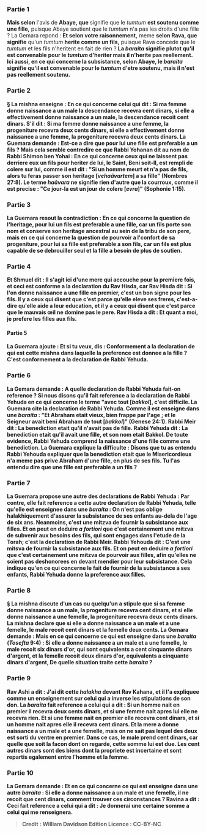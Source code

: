 
### Partie 1
<b>Mais selon</b> l'avis de <b>Abaye, que</b> signifie que le <i>tumtum</i> <b>est soutenu comme une fille,</b> puisque Abaye soutient que le <i>tumtum</i> n'a pas les droits d'une fille ? La Gemara repond : <b>Et selon votre raisonnement,</b> meme <b>selon Rava, que signifie</b> qu'un <i>tumtum</i> <b>herite comme un fils,</b> puisque Rava concede que le <i>tumtum</i> et les fils n'heritent en fait de rien ? <b>La <i>baraita</i> signifie plutot qu'il est <b>convenable</b> pour le <i>tumtum</i> <b>d'heriter mais il n'herite pas</b> reellement. <b>Ici aussi,</b> en ce qui concerne la subsistance, selon Abaye, le <i>baraita</i> signifie qu'il est <b>convenable</b> pour le <i>tumtum</i> <b>d'etre soutenu, mais il n'est pas</b> reellement soutenu.

### Partie 2
§ La mishna enseigne : En ce qui concerne <b>celui qui dit : Si ma femme donne naissance a un male</b> la descendance recevra cent dinars, si elle a effectivement donne naissance a un male, la descendance recoit cent dinars. S'il dit : Si ma femme donne naissance a une femme, la progeniture recevra deux cents dinars, si elle a effectivement donne naissance a une femme, la progeniture recevra deux cents dinars. La Guemara demande : <b>Est-ce a dire que pour lui une fille est preferable a un fils ? Mais</b> cela semble contredire ce que <b>Rabbi Yohanan dit au nom de Rabbi Shimon ben Yohai :</b> En ce qui concerne <b>ceux qui ne laissent pas</b> derriere eux <b>un fils pour heriter</b> de <b>lui, le Saint, Beni soit-Il, est rempli de colere sur lui, comme il est dit : </b> "Si un homme meurt et n'a pas de fils, <b>alors tu feras passer son heritage [<i>vehaâvartem</i>] a sa fille"</b> (Nombres 27:8). Le terme <b><i>haâvara</i></b> ne signifie <b>rien d'autre</b> que la <b>courroux, comme il est precise : "Ce jour-la est un jour de colere [<i>evra</i>]"</b> (Sophonie 1:15).

### Partie 3
La Guemara resout la contradiction : <b>En ce qui concerne la question de l'heritage, pour lui un fils est preferable</b> a une fille, car un fils porte son nom et conserve son heritage ancestral au sein de la tribu de son pere, mais <b>en ce qui concerne la question de</b> pourvoir a l'<b>confort de sa progeniture, pour lui sa fille est preferable</b> a son fils, car un fils est plus capable de se debrouiller seul et la fille a besoin de plus de soutien.

### Partie 4
<b>Et Shmuel dit : Il s'agit ici</b> d'une mere qui <b>accouche pour la premiere fois, et</b> ceci est <b>conforme</b> a la declaration <b>du Rav Hisda, car Rav Hisda dit :</b> Si l'on donne naissance a <b>une fille en premier,</b> c'est <b>un bon signe pour les fils. Il y a</b> ceux <b>qui disent</b> que c'est <b>parce qu'elle eleve ses freres,</b> c'est-a-dire qu'elle aide a leur education, <b>et il y a</b> ceux <b>qui disent</b> que c'est <b>parce que le mauvais œil ne domine pas</b> le pere. <b>Rav Hisda a dit : Et</b> quant a <b>moi, je prefere les filles aux fils.</b>

#### Partie 5
La Guemara ajoute : <b>Et si tu veux, dis :</b> Conformement a <b>la declaration de qui</b> est <b>cette mishna</b> dans laquelle la preference est donnee a la fille ? <b>C'est</b> conformement a la declaration de <b>Rabbi Yehuda.</b>

### Partie 6
La Gemara demande : <b>A quelle declaration</b> de <b>Rabbi Yehuda</b> fait-on reference ? <b>Si nous disons</b> qu'il fait reference a la declaration de <b>Rabbi Yehuda en ce qui concerne</b> le terme <b>"avec tout [<i>bakkol</i>],</b> c'est difficile. La Guemara cite la declaration de Rabbi Yehuda. <b>Comme il est enseigne</b> dans une <i>baraita</i> : "Et Abraham etait vieux, bien frappe par l'age ; <b>et le Seigneur avait beni Abraham de tout [<i>bakkol</i>]"</b> (Genese 24:1). <b>Rabbi Meir dit :</b> La benediction etait <b>qu'il n'avait pas de fille. Rabbi Yehuda dit :</b> La benediction etait <b>qu'il avait une fille, et son nom</b> etait <b>Bakkol.</b> De toute evidence, Rabbi Yehuda comprend la naissance d'une fille comme une benediction. La Guemara explique la difficulte : <b>Disons que tu as entendu Rabbi Yehouda</b> expliquer que la benediction etait que <b>le Misericordieux n'a meme pas prive Abraham</b> d'une <b>fille,</b> en plus de ses fils. <b>Tu l'as entendu</b> dire <b>que</b> une fille est <b>preferable a un fils ?</b>

### Partie 7
La Guemara propose une autre des declarations de Rabbi Yehuda : <b>Par contre,</b> elle fait reference a <b>cette</b> autre declaration de <b>Rabbi Yehuda, telle qu'elle est enseignee</b> dans une <i>baraita</i> : On n'est pas oblige halakhiquement d'assurer la subsistance de ses enfants au-dela de l'age de six ans. Neanmoins, c'est <b>une mitzva de fournir la subsistance aux filles. Et</b> on peut en deduire <b><i>a fortiori</i></b> que c'est certainement une mitzva de subvenir <b>aux besoins des fils, qui sont engages dans</b> l'etude de <b>la Torah;</b> c'est <b>la declaration de Rabbi Meir. Rabbi Yehouda dit :</b> C'est <b>une mitsva de fournir la subsistance aux fils. Et</b> on peut en deduire <b><i>a fortiori</i></b> que c'est certainement une mitzva de pourvoir <b>aux filles,</b> afin <b>qu'elles ne soient pas deshonorees</b> en devant mendier pour leur subsistance. Cela indique qu'en ce qui concerne le fait de fournir de la subsistance a ses enfants, Rabbi Yehuda donne la preference aux filles.

### Partie 8
§ La mishna discute d'un cas ou quelqu'un a stipule que si sa femme donne naissance a un male, la progeniture recevra cent dinars, et si elle donne naissance a une femelle, la progeniture recevra deux cents dinars. La mishna declare que si elle a donne naissance a un male et a une femelle, le male recoit cent dinars et la femelle deux cents. La Gemara demande : <b>Mais</b> en ce qui concerne <b>ce qui est enseigne</b> dans une <i>baraita</i> (<i>Tosefta</i> 9:4) : Si elle <b>a donne naissance a un male et a une femelle, le male recoit six dinars</b> d'or, qui sont equivalents a cent cinquante dinars d'argent, <b>et la femelle recoit deux dinars</b> d'or, equivalents a cinquante dinars d'argent, <b>De quelle</b> situation traite cette <i>baraita</i> ?

### Partie 9
<b>Rav Ashi a dit : J'ai dit cette <i>halakha</i> devant Rav Kahana,</b> et il l'a expliquee comme un enseignement <b>sur celui qui a inverse</b> les stipulations de son don. La <i>baraita</i> fait reference a celui <b>qui a dit :</b> Si <b>un homme</b> nait <b>en premier</b> il recevra <b>deux cents</b> dinars, et si <b>une femme</b> nait <b>apres lui</b> elle ne recevra <b>rien. </b> Et si <b>une femme</b> nait <b>en premier</b> elle recevra <b>cent dinars,</b> et si <b>un homme</b> nait <b>apres elle</b> il recevra <b>cent dinars. Et</b> la mere <b>a donne naissance a un male et a une femelle, mais on ne sait pas lequel des deux est sorti</b> du ventre <b>en premier.</b> Dans ce cas, le <b>male prend cent dinars,</b> car <b>quelle que soit la facon dont on</b> regarde, cette somme lui est due. <b>Les cent autres dinars sont des biens dont la propriete est incertaine et sont repartis</b> egalement entre l'homme et la femme.

### Partie 10
La Gemara demande : <b>Et</b> en ce qui concerne <b>ce qui est enseigne</b> dans une autre <i>baraita</i> : Si <b>elle a donne naissance a un male et une femelle, il</b> ne recoit <b>que cent dinars, comment trouver ces</b> circonstances ? <b>Ravina a dit :</b> Ceci fait reference <b>a</b> celui qui a dit : Je donnerai une certaine somme a celui qui <b>me renseignera.</b>

>Credit : William Davidson Edition
>Licence : CC-BY-NC
